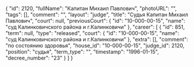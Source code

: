 {
    "id": 2120,
    "fullName": "Капитан Михаил Павлович",
    "photoURL": "",
    "tags": [],
    "comment": "",
    "layout": "judge",
    "title": "Судья Капитан Михаил Павлович",
    "court": null,
    "previousCourt": {
        "id": "10-000-00-15",
        "name": "суд Калинковичского района и г.Калинковичи"
    },
    "career": [
        {
            "id": 851,
            "term": null,
            "type": "released",
            "court": {
                "id": "10-000-00-15",
                "name": "суд Калинковичского района и г.Калинковичи"
            },
            "extra": [],
            "comment": "по состоянию здоровья",
            "house_id": "10-000-00-15",
            "judge_id": 2120,
            "position": "судья",
            "term_type": "",
            "timestamp": "1996-01-15",
            "decree_number": "23"
        }
    ]
}